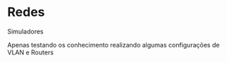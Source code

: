 # Redes
Simuladores

Apenas testando os conhecimento realizando algumas configurações de VLAN e Routers

